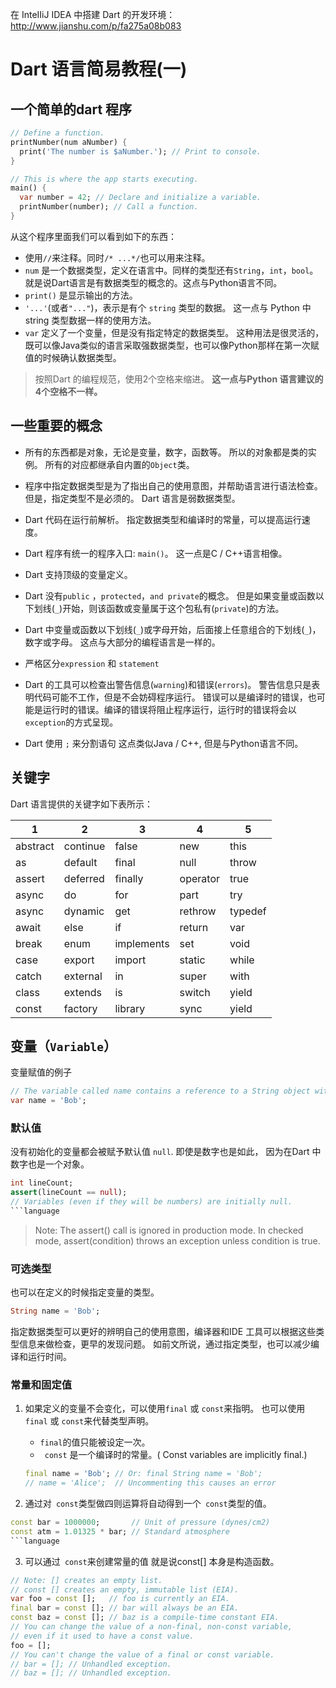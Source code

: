 在 InteIIiJ IDEA 中搭建 Dart 的开发环境： 
http://www.jianshu.com/p/fa275a08b083

# Dart 语言简易教程(一)

## 一个简单的dart 程序
```Dart
// Define a function.
printNumber(num aNumber) {
  print('The number is $aNumber.'); // Print to console.
}

// This is where the app starts executing.
main() {
  var number = 42; // Declare and initialize a variable.
  printNumber(number); // Call a function.
}
```
从这个程序里面我们可以看到如下的东西：
- 使用` // `来注释。同时` /* ...*/ `也可以用来注释。
- `num` 是一个数据类型，定义在语言中。同样的类型还有`String`，`int`，`bool`。
就是说Dart语言是有数据类型的概念的。这点与Python语言不同。
- `print()` 是显示输出的方法。
- `'...'`(或者`"..."`)，表示是有个 `string` 类型的数据。
这一点与 Python 中string 类型数据一样的使用方法。
- `var` 定义了一个变量，但是没有指定特定的数据类型。
这种用法是很灵活的，既可以像Java类似的语言采取强数据类型，也可以像Python那样在第一次赋值的时候确认数据类型。

> 按照Dart 的编程规范，使用2个空格来缩进。
> **这一点与Python 语言建议的4个空格不一样。**

## 一些重要的概念
- 所有的东西都是对象，无论是变量，数字，函数等。
所以的对象都是类的实例。
所有的对应都继承自内置的`Object`类。

- 程序中指定数据类型是为了指出自己的使用意图，并帮助语言进行语法检查。但是，指定类型不是必须的。
Dart 语言是弱数据类型。

- Dart 代码在运行前解析。
指定数据类型和编译时的常量，可以提高运行速度。

- Dart 程序有统一的程序入口: ` main() `。
这一点是C / C++语言相像。

- Dart 支持顶级的变量定义。
- Dart 没有` public ` ，` protected `，` and private `的概念。
但是如果变量或函数以下划线(`_`)开始，则该函数或变量属于这个包私有(`private`)的方法。

- Dart 中变量或函数以下划线(`_`)或字母开始，后面接上任意组合的下划线(`_`)，数字或字母。
这点与大部分的编程语言是一样的。

- 严格区分` expression ` 和 ` statement `

- Dart 的工具可以检查出警告信息(` warning `)和错误(` errors `)。
警告信息只是表明代码可能不工作，但是不会妨碍程序运行。
错误可以是编译时的错误，也可能是运行时的错误。编译的错误将阻止程序运行，运行时的错误将会以` exception `的方式呈现。

- Dart 使用 `;` 来分割语句
这点类似Java / C++, 但是与Python语言不同。

## 关键字
Dart 语言提供的关键字如下表所示：

| 1 | 2 |3 |4 | 5|
|--------|--------|--------|--------|--------|
|abstract |	continue | false| new    |	this|
| as |	default	| final	| null	| throw |
| assert |	deferred |	finally	| operator  |	true|
| async |	do	| for	| part|	try |
| async |	dynamic |	get |	rethrow |	typedef |
| await |	else |	if	| return |	var |
| break	| enum	| implements  | set |	void |
| case	| export |	import |	static |	while |
| catch	| external |	in	| super	| with |
| class	| extends |	is |	switch|	yield |
| const |	factory | library |	sync |	yield |


## 变量（` Variable `）
变量赋值的例子
```Dart
// The variable called name contains a reference to a String object with a value of “Bob”.
var name = 'Bob';
```

### 默认值
没有初始化的变量都会被赋予默认值 ` null `.
即使是数字也是如此， 因为在Dart 中数字也是一个对象。
``` Dart
int lineCount;
assert(lineCount == null);
// Variables (even if they will be numbers) are initially null.
```language
```

> Note: The assert() call is ignored in production mode. In checked mode, assert(condition) throws an exception unless condition is true.

### 可选类型
也可以在定义的时候指定变量的类型。
```Dart
String name = 'Bob';
```
指定数据类型可以更好的辨明自己的使用意图，编译器和IDE 工具可以根据这些类型信息来做检查，更早的发现问题。
如前文所说，通过指定类型，也可以减少编译和运行时间。

### 常量和固定值
1. 如果定义的变量不会变化，可以使用` final ` 或 ` const `来指明。
也可以使用` final ` 或 ` const `来代替类型声明。
	- ` final `的值只能被设定一次。
	- ` const` 是一个编译时的常量。( Const variables are implicitly final.)
	```Dart
	final name = 'Bob'; // Or: final String name = 'Bob';
	// name = 'Alice';  // Uncommenting this causes an error
	```

2. 通过对` const`类型做四则运算将自动得到一个` const`类型的值。
```Dart
const bar = 1000000;       // Unit of pressure (dynes/cm2)
const atm = 1.01325 * bar; // Standard atmosphere
```language
```

3. 可以通过` const`来创建常量的值
就是说const[] 本身是构造函数。
```Dart
// Note: [] creates an empty list.
// const [] creates an empty, immutable list (EIA).
var foo = const [];   // foo is currently an EIA.
final bar = const []; // bar will always be an EIA.
const baz = const []; // baz is a compile-time constant EIA.
// You can change the value of a non-final, non-const variable,
// even if it used to have a const value.
foo = [];
// You can't change the value of a final or const variable.
// bar = []; // Unhandled exception.
// baz = []; // Unhandled exception.
```
